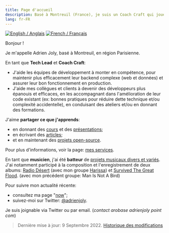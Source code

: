 ```yaml
---
title: Page d'accueil
description: Basé à Montreuil (France), je suis un Coach Craft qui joue aussi de la batterie. 🥁
lang: fr-FR
---
```


<div class="language-flags">
  <a href="/"><img alt="English / Anglais" id="lang-en" src="/img/lang-en.png"></a>
  <a href="/fr" class="active"><img alt="French / Français" id="lang-fr" src="/img/lang-fr.png"></a>
</div>

Bonjour !

Je m'appelle Adrien Joly, basé à Montreuil, en région Parisienne.

En tant que **Tech Lead** et **Coach Craft**:
- J'aide les équipes de développement à monter en compétence, pour maintenir plus efficacement leur backend complexe (web et données) et assurer leur bon fonctionnement en production.
- J'aide mes collègues et clients à devenir des développeurs plus épanouis et efficaces, en les accompagnant dans l'amélioration de leur code existant (ex: bonnes pratiques pour réduire dette technique et/ou complexité accidentelle), en conduisant des ateliers et/ou en donnant des formations.

J'aime **partager ce que j'apprends**:

- en donnant des [cours](/teaching) et des [présentations](/talks);
- en écrivant des [articles](/posts);
- et en maintenant des [projets open-source](/prod).

Pour plus d'informations, voir la page: [mes services](/pro/fr).

En tant que **musicien**, j'ai été **batteur** de [projets musicaux divers et variés](/music). J'ai notamment participé à la composition et l'enregistrement de deux albums: [Radio Désert](https://harissa.bandcamp.com/album/radio-d-sert) (avec mon groupe [Harissa](https://www.facebook.com/harissaquartet/)) et [Survived The Great Flood](https://www.discogs.com/fr/Man-Is-Not-A-Bird-Survived-The-Great-Flood/master/870529). (avec mon précédent groupe: Man Is Not A Bird)

Pour suivre mon actualité récente:
- consultez ma page "[now](/now)";
- suivez-moi sur Twitter: [@adrienjoly](https://twitter.com/adrienjoly).

Je suis joignable via Twitter ou par email. (_contact arobase adrienjoly point com_)

> Dernière mise à jour: 9 Septembre 2022. [Historique des modifications](https://github.com/adrienjoly/adrienjoly.github.com/commits/master)
